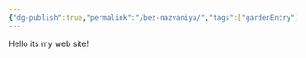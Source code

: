```yaml
---
{"dg-publish":true,"permalink":"/bez-nazvaniya/","tags":["gardenEntry"]}
---
```


Hello its my web site!